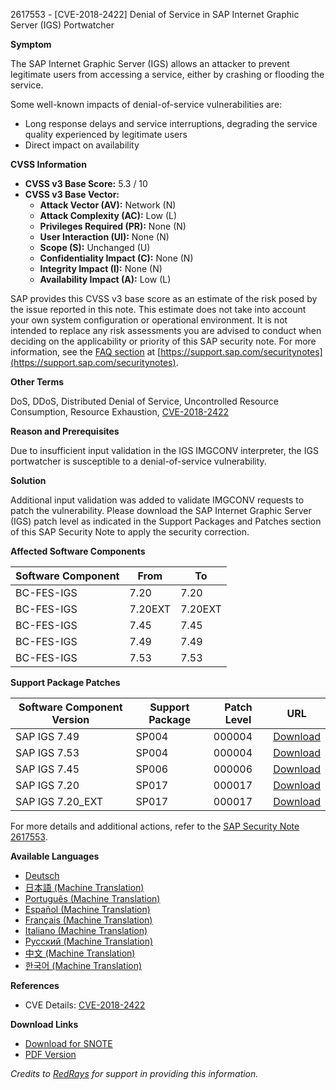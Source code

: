 2617553 - [CVE-2018-2422] Denial of Service in SAP Internet Graphic Server (IGS) Portwatcher

**Symptom**

The SAP Internet Graphic Server (IGS) allows an attacker to prevent legitimate users from accessing a service, either by crashing or flooding the service.

Some well-known impacts of denial-of-service vulnerabilities are:

- Long response delays and service interruptions, degrading the service quality experienced by legitimate users
- Direct impact on availability

**CVSS Information**

- **CVSS v3 Base Score:** 5.3 / 10
- **CVSS v3 Base Vector:**
  - **Attack Vector (AV):** Network (N)
  - **Attack Complexity (AC):** Low (L)
  - **Privileges Required (PR):** None (N)
  - **User Interaction (UI):** None (N)
  - **Scope (S):** Unchanged (U)
  - **Confidentiality Impact (C):** None (N)
  - **Integrity Impact (I):** None (N)
  - **Availability Impact (A):** Low (L)

SAP provides this CVSS v3 base score as an estimate of the risk posed by the issue reported in this note. This estimate does not take into account your own system configuration or operational environment. It is not intended to replace any risk assessments you are advised to conduct when deciding on the applicability or priority of this SAP security note. For more information, see the [FAQ section](https://support.sap.com/securitynotes) at [https://support.sap.com/securitynotes](https://support.sap.com/securitynotes).

**Other Terms**

DoS, DDoS, Distributed Denial of Service, Uncontrolled Resource Consumption, Resource Exhaustion, [CVE-2018-2422](https://cve.mitre.org/cgi-bin/cvename.cgi?name=CVE-2018-2422)

**Reason and Prerequisites**

Due to insufficient input validation in the IGS IMGCONV interpreter, the IGS portwatcher is susceptible to a denial-of-service vulnerability.

**Solution**

Additional input validation was added to validate IMGCONV requests to patch the vulnerability. Please download the SAP Internet Graphic Server (IGS) patch level as indicated in the Support Packages and Patches section of this SAP Security Note to apply the security correction.

**Affected Software Components**

| Software Component | From | To    |
|--------------------|------|-------|
| BC-FES-IGS         | 7.20 | 7.20  |
| BC-FES-IGS         | 7.20EXT | 7.20EXT |
| BC-FES-IGS         | 7.45 | 7.45  |
| BC-FES-IGS         | 7.49 | 7.49  |
| BC-FES-IGS         | 7.53 | 7.53  |

**Support Package Patches**

| Software Component Version | Support Package | Patch Level | URL |
|----------------------------|-----------------|-------------|-----|
| SAP IGS 7.49               | SP004           | 000004      | [Download](https://me.sap.com/softwarecenter/template/products/_APP=00200682500000001943&_EVENT=DISPHIER&HEADER=Y&FUNCTIONBAR=N&EVENT=TREE&NE=NAVIGATE&ENR=73555000100200006992&V=MAINT) |
| SAP IGS 7.53               | SP004           | 000004      | [Download](https://me.sap.com/softwarecenter/template/products/_APP=00200682500000001943&_EVENT=DISPHIER&HEADER=Y&FUNCTIONBAR=N&EVENT=TREE&NE=NAVIGATE&ENR=73554900100200007401&V=MAINT) |
| SAP IGS 7.45               | SP006           | 000006      | [Download](https://me.sap.com/softwarecenter/template/products/_APP=00200682500000001943&_EVENT=DISPHIER&HEADER=Y&FUNCTIONBAR=N&EVENT=TREE&NE=NAVIGATE&ENR=73555000100200005314&V=MAINT) |
| SAP IGS 7.20               | SP017           | 000017      | [Download](https://me.sap.com/softwarecenter/template/products/_APP=00200682500000001943&_EVENT=DISPHIER&HEADER=Y&FUNCTIONBAR=N&EVENT=TREE&NE=NAVIGATE&ENR=01200615320200014908&V=MAINT) |
| SAP IGS 7.20_EXT           | SP017           | 000017      | [Download](https://me.sap.com/softwarecenter/template/products/_APP=00200682500000001943&_EVENT=DISPHIER&HEADER=Y&FUNCTIONBAR=N&EVENT=TREE&NE=NAVIGATE&ENR=01200615320200018925&V=MAINT) |

For more details and additional actions, refer to the [SAP Security Note 2617553](https://me.sap.com/notes/0002617553).

**Available Languages**

- [Deutsch](https://me.sap.com/notes/0002617553/D)
- [日本語 (Machine Translation)](https://me.sap.com/notes/0002617553/J)
- [Português (Machine Translation)](https://me.sap.com/notes/0002617553/P)
- [Español (Machine Translation)](https://me.sap.com/notes/0002617553/S)
- [Français (Machine Translation)](https://me.sap.com/notes/0002617553/F)
- [Italiano (Machine Translation)](https://me.sap.com/notes/0002617553/I)
- [Русский (Machine Translation)](https://me.sap.com/notes/0002617553/R)
- [中文 (Machine Translation)](https://me.sap.com/notes/0002617553/1)
- [한국어 (Machine Translation)](https://me.sap.com/notes/0002617553/3)

**References**

- CVE Details: [CVE-2018-2422](https://cve.mitre.org/cgi-bin/cvename.cgi?name=CVE-2018-2422)

**Download Links**

- [Download for SNOTE](https://notesdownloads.sap.com/note/0040000000879492018)
- [PDF Version](https://userapps.support.sap.com/sap/support/sfm/notes/print/0002617553?language=en-US&token=7B97E8E968042533CDB73BAB53E2CA5A)

*Credits to [RedRays](https://redrays.io) for support in providing this information.*